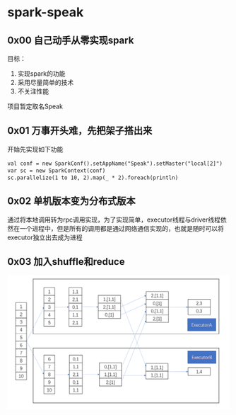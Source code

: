 # spark-speak
## 0x00 自己动手从零实现spark
目标：
1. 实现spark的功能
2. 采用尽量简单的技术
3. 不关注性能

项目暂定取名Speak 

## 0x01 万事开头难，先把架子搭出来
开始先实现如下功能
```
val conf = new SparkConf().setAppName("Speak").setMaster("local[2]")
var sc = new SparkContext(conf)
sc.parallelize(1 to 10, 2).map(_ * 2).foreach(println)
```

## 0x02 单机版本变为分布式版本
通过将本地调用转为rpc调用实现，为了实现简单，executor线程与driver线程依然在一个进程中，但是所有的调用都是通过网络通信实现的，也就是随时可以将executor独立出去成为进程

## 0x03 加入shuffle和reduce
![image](https://github.com/yuemenglong/spark-speak/blob/master/pic/shuffle.png)
